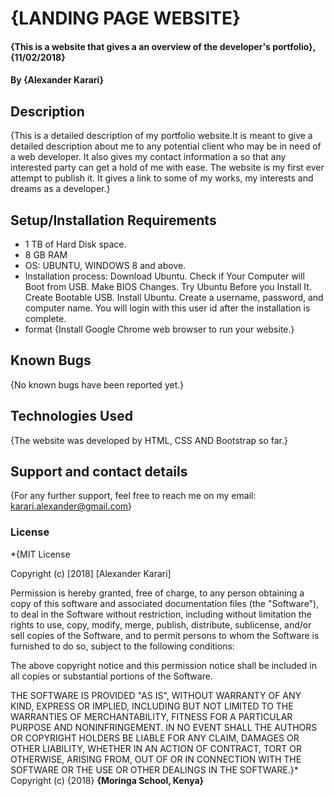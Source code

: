 # {LANDING PAGE WEBSITE}
#### {This is a website that gives a an overview of the developer's portfolio}, {11/02/2018}
#### By **{Alexander Karari}**
## Description
{This is a detailed description of my portfolio website.It is meant to give a detailed description about me to any potential client who may be in need of a web developer. It also gives  my contact information a  so that any interested party can get a hold of me with ease. The website is my first ever attempt to publish it. It gives a link to some of my works, my interests and dreams as a developer.}
## Setup/Installation Requirements
* 1 TB of Hard Disk space.
* 8 GB RAM
* OS: UBUNTU, WINDOWS 8 and above.
* Installation process:
Download Ubuntu.
Check if Your Computer will Boot from USB.
Make BIOS Changes.
Try Ubuntu Before you Install It.
Create Bootable USB.
Install Ubuntu.
Create a username, password, and computer name. You will login with this user id after the installation is complete.
* format
{Install Google Chrome web browser to run your website.}
## Known Bugs
{No known bugs have been reported yet.}
## Technologies Used
{The website was developed by HTML, CSS AND Bootstrap so far.}
## Support and contact details
{For any further support, feel free to reach me on my email: karari.alexander@gmail.com}
### License
*{MIT License

Copyright (c) [2018] [Alexander Karari]

Permission is hereby granted, free of charge, to any person obtaining a copy
of this software and associated documentation files (the "Software"), to deal
in the Software without restriction, including without limitation the rights
to use, copy, modify, merge, publish, distribute, sublicense, and/or sell
copies of the Software, and to permit persons to whom the Software is
furnished to do so, subject to the following conditions:

The above copyright notice and this permission notice shall be included in all
copies or substantial portions of the Software.

THE SOFTWARE IS PROVIDED "AS IS", WITHOUT WARRANTY OF ANY KIND, EXPRESS OR
IMPLIED, INCLUDING BUT NOT LIMITED TO THE WARRANTIES OF MERCHANTABILITY,
FITNESS FOR A PARTICULAR PURPOSE AND NONINFRINGEMENT. IN NO EVENT SHALL THE
AUTHORS OR COPYRIGHT HOLDERS BE LIABLE FOR ANY CLAIM, DAMAGES OR OTHER
LIABILITY, WHETHER IN AN ACTION OF CONTRACT, TORT OR OTHERWISE, ARISING FROM,
OUT OF OR IN CONNECTION WITH THE SOFTWARE OR THE USE OR OTHER DEALINGS IN THE
SOFTWARE.}*
Copyright (c) {2018} **{Moringa School, Kenya}**
